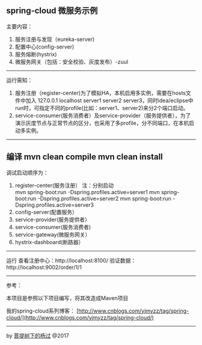 spring-cloud 微服务示例
---
主要内容：

1. 服务注册与发现（eureka-server)
2. 配置中心(config-server)
2. 服务熔断(hystrix)
3. 微服务网关（包括：安全校验、灰度发布）-zuul

---
运行需知：

1.  服务注册（register-center)为了模拟HA，本机启用多实例，需要在hosts文件中加入 127.0.0.1  localhost server1 server2 server3，同时idea/eclipse中run时，可指定不同的profile(比如：server1、server2)来分2个端口启动。
2. service-consumer(服务消费者）及service-provider（服务提供者），为了演示灰度节点与正常节点的区分，也采用了多profile，分不同端口，在本机启动多实例。

---
编译
mvn clean compile
mvn clean install
---
调试启动顺序为： 

1. register-center(服务注册）
注：分别启动  
   mvn spring-boot:run -Dspring.profiles.active=server1
   mvn spring-boot:run -Dspring.profiles.active=server2
   mvn spring-boot:run -Dspring.profiles.active=server3
2. config-server(配置服务）
3. service-provider(服务提供者）
4. service-consumer(服务消费者)
5. service-gateway(微服务网关）
6. hystrix-dashboard(断路器）

---
运行
查看注册中心：http://localhost:8100/
验证数据：http://localhost:9002/order/1/1

---
参考：

本项目是参照以下项目编写，将其改造成Maven项目

我的spring-cloud系列博客：
[http://www.cnblogs.com/yjmyzz/tag/spring-cloud/](http://www.cnblogs.com/yjmyzz/tag/spring-cloud/)

---
by [菩提树下的杨过](http://yjmyzz.cnblogs.com/) @2017

